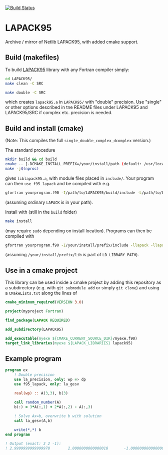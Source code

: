 [![Build Status](https://travis-ci.com/scivision/LAPACK95.svg?branch=master)](https://travis-ci.com/scivision/LAPACK95)

# LAPACK95
Archive / mirror of Netlib LAPACK95, with added cmake support.


## Build (makefiles)
To build
[LAPACK95](http://www.netlib.org/lapack95/)
library with any Fortran compiler simply:
```sh
cd LAPACK95/
make clean -C SRC

make double -C SRC
```
which creates `lapack95.a` in `LAPACK95/`  with "double" precision.
Use "single" or other options described in tne README files under LAPACK95 and LAPACK95/SRC if complex etc. precision is needed.

## Build and install (cmake)
(Note: This compiles the full `single_double_complex_dcomplex` version.)

The standard procedure
```sh
mkdir build && cd build
cmake .. [-DCMAKE_INSTALL_PREFIX=/your/install/path (default: /usr/local)]
make -j$(nproc)
```
gives  `liblapack95.a`, with module files placed in `include/`. Your program can then `use f95_lapack` and be compiled with e.g.
```sh
gfortran yourprogram.f90 -I/path/to/LAPACK95/build/include -L/path/to/LAPACK95/build -llapack -llapack95
```
(assuming ordinary `LAPACK` is in your path).

Install with (still in the `build` folder)
```sh
make install
```
(may require `sudo` depending on install location). Programs can then be compiled with
```sh
gfortran yourprogram.f90 -I/your/install/prefix/include -llapack -llapack95
```
(assuming `/your/install/prefix/lib` is part of `LD_LIBRARY_PATH`).

## Use in a cmake project
This library can be used inside a cmake project by adding this repository as a subdirectory (e.g. with `git submodule add` or simply `git clone`) and using a `CMakeLists.txt` along the lines of
```cmake
cmake_minimum_required(VERSION 3.0)

project(myproject Fortran)

find_package(LAPACK REQUIRED)

add_subdirectory(LAPACK95)

add_executable(myexe ${CMAKE_CURRENT_SOURCE_DIR}/myexe.f90)
target_link_libraries(myexe ${LAPACK_LIBRARIES} lapack95)
```

## Example program
```fortran
program ex
    ! Double precision
    use la_precision, only: wp => dp
    use f95_lapack, only: la_gesv

    real(wp) :: A(3,3), b(3)

    call random_number(A)
    b(:) = 3*A(:,1) + 2*A(:,2) - A(:,3)
    
    ! Solve Ax=b, overwrite b with solution
    call la_gesv(A,b)

    write(*,*) b
end program

! Output (exact: 3 2 -1):
! 2.9999999999999978        2.0000000000000018       -1.0000000000000004
```
